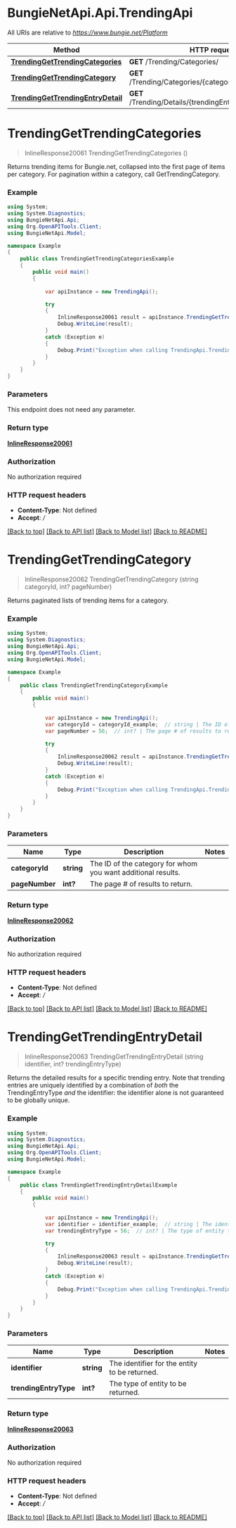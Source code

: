 # BungieNetApi.Api.TrendingApi

All URIs are relative to *https://www.bungie.net/Platform*

Method | HTTP request | Description
------------- | ------------- | -------------
[**TrendingGetTrendingCategories**](TrendingApi.md#trendinggettrendingcategories) | **GET** /Trending/Categories/ | 
[**TrendingGetTrendingCategory**](TrendingApi.md#trendinggettrendingcategory) | **GET** /Trending/Categories/{categoryId}/{pageNumber}/ | 
[**TrendingGetTrendingEntryDetail**](TrendingApi.md#trendinggettrendingentrydetail) | **GET** /Trending/Details/{trendingEntryType}/{identifier}/ | 


<a name="trendinggettrendingcategories"></a>
# **TrendingGetTrendingCategories**
> InlineResponse20061 TrendingGetTrendingCategories ()



Returns trending items for Bungie.net, collapsed into the first page of items per category. For pagination within a category, call GetTrendingCategory.

### Example
```csharp
using System;
using System.Diagnostics;
using BungieNetApi.Api;
using Org.OpenAPITools.Client;
using BungieNetApi.Model;

namespace Example
{
    public class TrendingGetTrendingCategoriesExample
    {
        public void main()
        {
            
            var apiInstance = new TrendingApi();

            try
            {
                InlineResponse20061 result = apiInstance.TrendingGetTrendingCategories();
                Debug.WriteLine(result);
            }
            catch (Exception e)
            {
                Debug.Print("Exception when calling TrendingApi.TrendingGetTrendingCategories: " + e.Message );
            }
        }
    }
}
```

### Parameters
This endpoint does not need any parameter.

### Return type

[**InlineResponse20061**](InlineResponse20061.md)

### Authorization

No authorization required

### HTTP request headers

 - **Content-Type**: Not defined
 - **Accept**: */*

[[Back to top]](#) [[Back to API list]](../README.md#documentation-for-api-endpoints) [[Back to Model list]](../README.md#documentation-for-models) [[Back to README]](../README.md)

<a name="trendinggettrendingcategory"></a>
# **TrendingGetTrendingCategory**
> InlineResponse20062 TrendingGetTrendingCategory (string categoryId, int? pageNumber)



Returns paginated lists of trending items for a category.

### Example
```csharp
using System;
using System.Diagnostics;
using BungieNetApi.Api;
using Org.OpenAPITools.Client;
using BungieNetApi.Model;

namespace Example
{
    public class TrendingGetTrendingCategoryExample
    {
        public void main()
        {
            
            var apiInstance = new TrendingApi();
            var categoryId = categoryId_example;  // string | The ID of the category for whom you want additional results.
            var pageNumber = 56;  // int? | The page # of results to return.

            try
            {
                InlineResponse20062 result = apiInstance.TrendingGetTrendingCategory(categoryId, pageNumber);
                Debug.WriteLine(result);
            }
            catch (Exception e)
            {
                Debug.Print("Exception when calling TrendingApi.TrendingGetTrendingCategory: " + e.Message );
            }
        }
    }
}
```

### Parameters

Name | Type | Description  | Notes
------------- | ------------- | ------------- | -------------
 **categoryId** | **string**| The ID of the category for whom you want additional results. | 
 **pageNumber** | **int?**| The page # of results to return. | 

### Return type

[**InlineResponse20062**](InlineResponse20062.md)

### Authorization

No authorization required

### HTTP request headers

 - **Content-Type**: Not defined
 - **Accept**: */*

[[Back to top]](#) [[Back to API list]](../README.md#documentation-for-api-endpoints) [[Back to Model list]](../README.md#documentation-for-models) [[Back to README]](../README.md)

<a name="trendinggettrendingentrydetail"></a>
# **TrendingGetTrendingEntryDetail**
> InlineResponse20063 TrendingGetTrendingEntryDetail (string identifier, int? trendingEntryType)



Returns the detailed results for a specific trending entry. Note that trending entries are uniquely identified by a combination of *both* the TrendingEntryType *and* the identifier: the identifier alone is not guaranteed to be globally unique.

### Example
```csharp
using System;
using System.Diagnostics;
using BungieNetApi.Api;
using Org.OpenAPITools.Client;
using BungieNetApi.Model;

namespace Example
{
    public class TrendingGetTrendingEntryDetailExample
    {
        public void main()
        {
            
            var apiInstance = new TrendingApi();
            var identifier = identifier_example;  // string | The identifier for the entity to be returned.
            var trendingEntryType = 56;  // int? | The type of entity to be returned.

            try
            {
                InlineResponse20063 result = apiInstance.TrendingGetTrendingEntryDetail(identifier, trendingEntryType);
                Debug.WriteLine(result);
            }
            catch (Exception e)
            {
                Debug.Print("Exception when calling TrendingApi.TrendingGetTrendingEntryDetail: " + e.Message );
            }
        }
    }
}
```

### Parameters

Name | Type | Description  | Notes
------------- | ------------- | ------------- | -------------
 **identifier** | **string**| The identifier for the entity to be returned. | 
 **trendingEntryType** | **int?**| The type of entity to be returned. | 

### Return type

[**InlineResponse20063**](InlineResponse20063.md)

### Authorization

No authorization required

### HTTP request headers

 - **Content-Type**: Not defined
 - **Accept**: */*

[[Back to top]](#) [[Back to API list]](../README.md#documentation-for-api-endpoints) [[Back to Model list]](../README.md#documentation-for-models) [[Back to README]](../README.md)

